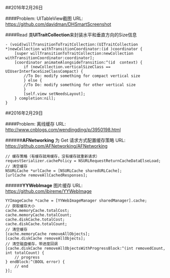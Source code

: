 ##2016年2月26日

####Problem: UITableView截图
URL: https://github.com/davidman/DHSmartScreenshot

####Read
类**UITraitCollection**来封装水平和垂直方向的Size信息
```
- (void)willTransitionToTraitCollection:(UITraitCollection *)newCollection withTransitionCoordinator:(id )coordinator {
    [super willTransitionToTraitCollection:newCollection withTransitionCoordinator:coordinator];
    [coordinator animateAlongsideTransition:^(id  context) {
        if (newCollection.verticalSizeClass == UIUserInterfaceSizeClassCompact) {
        //To Do: modify something for compact vertical size
        } else {
        //To Do: modify something for other vertical size
        }
        [self.view setNeedsLayout];
    } completion:nil];
}
```

##2016年2月29日

####Problem: 离线缓存
URL: http://www.cnblogs.com/wendingding/p/3950198.html

######**AFNetworking** 为 Get 请求方式配置缓存策略
URL: https://github.com/AFNetworking/AFNetworking
```
// 缓存策略（有缓存就用缓存，没有缓存就重新请求）    
requestSerializer.cachePolicy = NSURLRequestReturnCacheDataElseLoad;    
// 清空缓存
NSURLCache *urlCache = [NSURLCache sharedURLCache];
[urlCache removeAllCachedResponses];
```

######**YYWebImage** 图片缓存
URL: https://github.com/ibireme/YYWebImage
``` 
YYImageCache *cache = [YYWebImageManager sharedManager].cache;
// 获取缓存大小
cache.memoryCache.totalCost;
cache.memoryCache.totalCount;
cache.diskCache.totalCost;
cache.diskCache.totalCount;
// 清空缓存
[cache.memoryCache removeAllObjects];
[cache.diskCache removeAllObjects];
// 清空磁盘缓存，带进度回调
[cache.diskCache removeAllObjectsWithProgressBlock:^(int removedCount, int totalCount) {
    // progress
} endBlock:^(BOOL error) {
    // end
}];
```